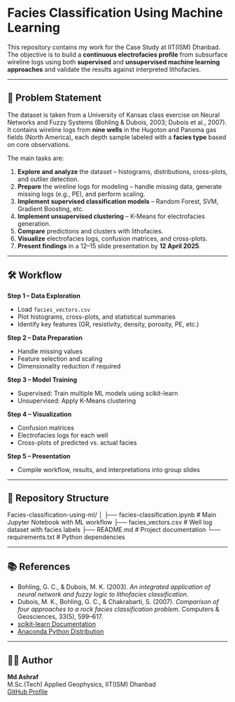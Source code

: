 # Facies Classification Using Machine Learning

This repository contains my work for the  Case Study at IIT(ISM) Dhanbad.  
The objective is to build a **continuous electrofacies profile** from subsurface wireline logs using both **supervised** and **unsupervised machine learning approaches** and validate the results against interpreted lithofacies.

---

## 📄 Problem Statement

The dataset is taken from a University of Kansas class exercise on Neural Networks and Fuzzy Systems (Bohling & Dubois, 2003; Dubois et al., 2007).  
It contains wireline logs from **nine wells** in the Hugoton and Panoma gas fields (North America), each depth sample labeled with a **facies type** based on core observations.

The main tasks are:

1. **Explore and analyze** the dataset – histograms, distributions, cross-plots, and outlier detection.
2. **Prepare** the wireline logs for modeling – handle missing data, generate missing logs (e.g., PE), and perform scaling.
3. **Implement supervised classification models** – Random Forest, SVM, Gradient Boosting, etc.
4. **Implement unsupervised clustering** – K-Means for electrofacies generation.
5. **Compare** predictions and clusters with lithofacies.
6. **Visualize** electrofacies logs, confusion matrices, and cross-plots.
7. **Present findings** in a 12–15 slide presentation by **12 April 2025**.

---

## 🛠 Workflow

**Step 1 – Data Exploration**
- Load `facies_vectors.csv`
- Plot histograms, cross-plots, and statistical summaries
- Identify key features (GR, resistivity, density, porosity, PE, etc.)

**Step 2 – Data Preparation**
- Handle missing values
- Feature selection and scaling
- Dimensionality reduction if required

**Step 3 – Model Training**
- Supervised: Train multiple ML models using scikit-learn
- Unsupervised: Apply K-Means clustering

**Step 4 – Visualization**
- Confusion matrices
- Electrofacies logs for each well
- Cross-plots of predicted vs. actual facies

**Step 5 – Presentation**
- Compile workflow, results, and interpretations into group slides

---

## 📂 Repository Structure
Facies-classification-using-ml/
│
├── facies-classification.ipynb # Main Jupyter Notebook with ML workflow
├── facies_vectors.csv # Well log dataset with facies labels
├── README.md # Project documentation
└── requirements.txt # Python dependencies



---

## 📚 References
- Bohling, G. C., & Dubois, M. K. (2003). *An integrated application of neural network and fuzzy logic to lithofacies classification*.  
- Dubois, M. K., Bohling, G. C., & Chakrabarti, S. (2007). *Comparison of four approaches to a rock facies classification problem*. Computers & Geosciences, 33(5), 599–617.  
- [scikit-learn Documentation](https://scikit-learn.org/stable/index.html)  
- [Anaconda Python Distribution](https://www.anaconda.com/products/individual)

---

## 👨‍💻 Author
**Md Ashraf**  
M.Sc.(Tech) Applied Geophysics, IIT(ISM) Dhanbad  
[GitHub Profile](https://github.com/Ashraf8434)

